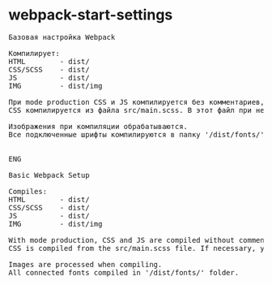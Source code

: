 # webpack-start-settings
<pre>
Базовая настройка Webpack 

Компилирует:
HTML        - dist/
CSS/SCSS    - dist/
JS          - dist/
IMG         - dist/img

При mode production CSS и JS компилируется без комментариев, табуляций и пробелов.
CSS компилируется из файла src/main.scss. В этот файл при необходимости можно импортировать другие CSS/SCSS файлы.

Изображения при компиляции обрабатываются.
Все подключенные шрифты компилируются в папку '/dist/fonts/'.


ENG 

Basic Webpack Setup

Compiles:
HTML        - dist/
CSS/SCSS    - dist/
JS          - dist/
IMG         - dist/img

With mode production, CSS and JS are compiled without comments, tabs and spaces.
CSS is compiled from the src/main.scss file. If necessary, you can import other CSS/SCSS files into this file.

Images are processed when compiling.
All connected fonts compiled in '/dist/fonts/' folder.
</pre>

